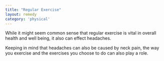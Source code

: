 ```yaml
---
title: "Regular Exercise"
layout: remedy
category: 'physical'
---
```


While it might seem common sense that regular exercise is vital in overall health and well being, it also can effect headaches.

Keeping in mind that headaches can also be caused by neck pain, the way you exercise and the exercises you choose to do can also play a role.

<script type="text/javascript">
amzn_assoc_placement = "adunit0";
amzn_assoc_tracking_id = "headache_xyz-20";
amzn_assoc_ad_mode = "manual";
amzn_assoc_ad_type = "smart";
amzn_assoc_marketplace = "amazon";
amzn_assoc_region = "US";
amzn_assoc_linkid = "d08cb4aaee029466312775517b5b9446";
amzn_assoc_asins = "B00HMJ4ODG,0345528581,B0035YGKNE,B018HGOUEK";
amzn_assoc_title = "Headache.xyz Fitness Picks";
</script>
<script src="//z-na.amazon-adsystem.com/widgets/onejs?MarketPlace=US"></script>
